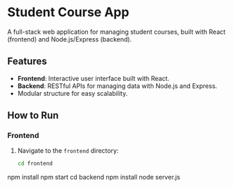 # Student Course App

A full-stack web application for managing student courses, built with React (frontend) and Node.js/Express (backend).

## Features
- **Frontend**: Interactive user interface built with React.
- **Backend**: RESTful APIs for managing data with Node.js and Express.
- Modular structure for easy scalability.

## How to Run

### Frontend
1. Navigate to the `frontend` directory:
   ```bash
   cd frontend
npm install
npm start
cd backend
npm install
node server.js

